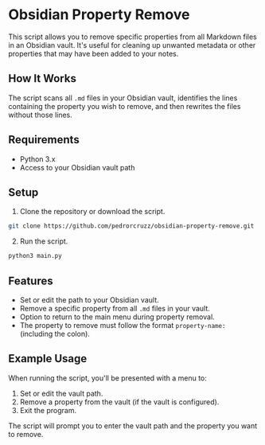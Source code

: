 # Obsidian Property Remove

This script allows you to remove specific properties from all Markdown files in an Obsidian vault. It's useful for cleaning up unwanted metadata or other properties that may have been added to your notes.

## How It Works

The script scans all `.md` files in your Obsidian vault, identifies the lines containing the property you wish to remove, and then rewrites the files without those lines.

## Requirements

- Python 3.x
- Access to your Obsidian vault path

## Setup

1. Clone the repository or download the script.

```bash
git clone https://github.com/pedrorcruzz/obsidian-property-remove.git
```

2. Run the script.

```bash
python3 main.py
```

## Features

- Set or edit the path to your Obsidian vault.
- Remove a specific property from all `.md` files in your vault.
- Option to return to the main menu during property removal.
- The property to remove must follow the format `property-name:` (including the colon).

## Example Usage

When running the script, you'll be presented with a menu to:

1. Set or edit the vault path.
2. Remove a property from the vault (if the vault is configured).
3. Exit the program.

The script will prompt you to enter the vault path and the property you want to remove.
